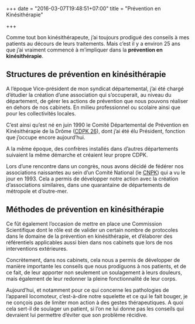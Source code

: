 +++
date = "2016-03-07T19:48:51+07:00"
title = "Prévention en Kinésithérapie"

+++

Comme tout bon kinésithérapeute, j’ai toujours prodigué des conseils à mes patients au décours de leurs traitements. Mais c’est il y a environ 25 ans que j’ai vraiment commencé à m’impliquer dans la **prévention en kinésithérapie**.

##  Structures de prévention en kinésithérapie

A l’époque Vice-président de mon syndicat départemental, j’ai été chargé d’étudier la création d’une association qui s’occuperait, au niveau du département, de gérer les actions de prévention que nous pouvons réaliser en dehors de nos cabinets. En milieu professionnel ou scolaire ainsi que pour les collectivités locales.

C’est ainsi qu’est né en juin 1990 le Comité Départemental de Prévention en Kinésithérapie de la Drôme ([CDPK 26](http://formationprevention.fr)), dont j’ai été élu Président, fonction que j’occupe encore aujourd’hui.

A la même époque, des confrères installés dans d’autres départements suivaient la même démarche et créaient leur propre CDPK.

Lors d’une rencontre dans un congrès, nous avons décidé de fédérer nos associations naissantes au sein d’un Comité National (le [CNPK](http://cnpk.org)) qui a vu le jour en 1993. Cela a permis de développer notre action avec la création d’associations similaires, dans une quarantaine de départements de métropole et d’outre-mer.

##  Méthodes de prévention en kinésithérapie

Ce fût également l’occasion de mettre en place une Commission Scientifique dont le rôle est de valider un certain nombre de protocoles dans le domaine de la prévention en kinésithérapie, et d’élaborer des référentiels applicables aussi bien dans nos cabinets que lors de nos interventions extérieures.

Concrètement, dans nos cabinets, cela nous a permis de développer de manière importante les conseils que nous prodiguons à nos patients, et de ce fait, de leur apporter non seulement un soulagement à leurs douleurs, mais également de leur redonner la pleine fonctionnalité de leur corps.

Aujourd’hui, et notamment pour ce qui concerne les pathologies de l’appareil locomoteur, c’est-à-dire notre squelette et ce qui le fait bouger, je ne conçois pas de limiter mon action à des gestes thérapeutiques. A quoi cela sert-il de soulager un patient, si l’on ne lui donne pas les conseils qui devraient lui permettre d’éviter que son problème récidive.